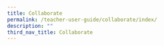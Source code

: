 ```yaml
---
title: Collaborate
permalink: /teacher-user-guide/collaborate/index/
description: ""
third_nav_title: Collaborate
---
```


